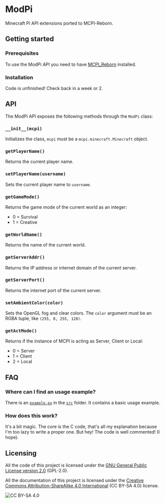 # ModPi
Minecraft Pi API extensions ported to MCPI-Reborn.

## Getting started
### Prerequisites
To use the ModPi API you need to have [MCPI_Reborn](https://gitea.thebrokenrail.com/TheBrokenRail/minecraft-pi-reborn) installed.

### Installation
Code is unfinished! Check back in a week or 2.

## API
The ModPi API exposes the following methods through the `ModPi` class:

### `__init__(mcpi)`
Initializes the class, `mcpi` must be a `mcpi.minecraft.Minecraft` object.

### `getPlayerName()`
Returns the current player name.

### `setPlayerName(username)`
Sets the current player name to `username`.

### `getGameMode()`
Returns the game mode of the current world as an integer:
 + 0 = Survival
 + 1 = Creative

### `getWorldName()`
Returns the name of the current world.

### `getServerAddr()`
Returns the IP address or internet domain of the current server.

### `getServerPort()`
Returns the internet port of the current server.

### `setAmbientColor(color)`
Sets the OpenGL fog and clear colors. The `color` argument must be an RGBA tuple, like `(255, 0, 255, 128)`.

### `getActMode()`
Returns if the instance of MCPI is acting as Server, Client or Local:
 + 0 = Server
 + 1 = Client
 + 2 = Local

## FAQ
### Where can I find an usage example?
There is an [`example.py`](https://github.com/MCPI-Devs/modpi/blob/master/src/example.py) in the [`src`](https://github.com/MCPI-Devs/modpi/tree/master/src) folder. It contains a basic usage example.

### How does this work?
It's a bit magic. The core is the C code, that's all my explanation because I'm too lazy to write a proper one. But hey! The code is well commented! (I hope).

## Licensing
All the code of this project is licensed under the [GNU General Public License version 2.0](https://github.com/MCPI-Devs/proxy/blob/master/LICENSE) (GPL-2.0).

All the documentation of this project is licensed under the [Creative Commons Attribution-ShareAlike 4.0 International](https://creativecommons.org/licenses/by-sa/4.0/) (CC BY-SA 4.0) license.

![CC BY-SA 4.0](https://i.creativecommons.org/l/by-sa/4.0/88x31.png)
